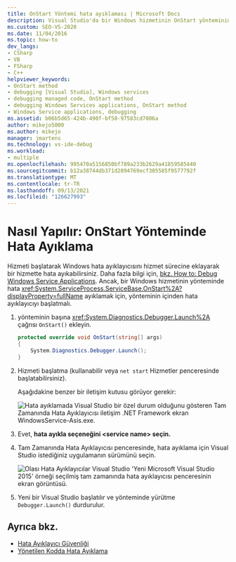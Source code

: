 ```yaml
---
title: OnStart Yöntemi hata ayıklaması | Microsoft Docs
description: Visual Studio'da bir Windows hizmetinin OnStart yönteminin hata ayıklamasını öğrenmek için yönteminin içinden hata ayıklayıcıyı başlatabilirsiniz.
ms.custom: SEO-VS-2020
ms.date: 11/04/2016
ms.topic: how-to
dev_langs:
- CSharp
- VB
- FSharp
- C++
helpviewer_keywords:
- OnStart method
- debugging [Visual Studio], Windows services
- debugging managed code, OnStart method
- debugging Windows Services applications, OnStart method
- Windows Service applications, debugging
ms.assetid: b06b5d65-424b-490f-bf58-97583cd7006a
author: mikejo5000
ms.author: mikejo
manager: jmartens
ms.technology: vs-ide-debug
ms.workload:
- multiple
ms.openlocfilehash: 995470a5156850bf789a233b2629a41859585440
ms.sourcegitcommit: b12a38744db371d2894769ecf305585f9577792f
ms.translationtype: MT
ms.contentlocale: tr-TR
ms.lasthandoff: 09/13/2021
ms.locfileid: "126627993"
---
```

# <a name="how-to-debug-the-onstart-method"></a>Nasıl Yapılır: OnStart Yönteminde Hata Ayıklama
Hizmeti başlatarak Windows hata ayıklayıcısını hizmet sürecine eklayarak bir hizmette hata ayıkabilirsiniz. Daha fazla bilgi için, [bkz. How to: Debug Windows Service Applications](/dotnet/framework/windows-services/how-to-debug-windows-service-applications). Ancak, bir Windows hizmetinin yönteminde hata <xref:System.ServiceProcess.ServiceBase.OnStart%2A?displayProperty=fullName> ayıklamak için, yönteminin içinden hata ayıklayıcıyı başlatmalı.

1. yönteminin başına <xref:System.Diagnostics.Debugger.Launch%2A> çağrısı `OnStart()` ekleyin.

    ```csharp
    protected override void OnStart(string[] args)
    {
        System.Diagnostics.Debugger.Launch();
    }
    ```

2. Hizmeti başlatma (kullanabilir veya `net start` Hizmetler penceresinde  başlatabilirsiniz).

    Aşağıdakine benzer bir iletişim kutusu görüyor gerekir:

    ![Hata ayıklamada Visual Studio bir özel durum olduğunu gösteren Tam Zamanında Hata Ayıklayıcısı iletişim .NET Framework ekran WindowsService-Asis.exe.](../debugger/media/onstartdebug.png)

3. Evet, **hata ayıkla seçeneğini \<service name> seçin.**

4. Tam Zamanında Hata Ayıklayıcısı penceresinde, hata ayıklama için Visual Studio istediğiniz uygulamanın sürümünü seçin.

    ![Olası Hata Ayıklayıcılar Visual Studio 'Yeni Microsoft Visual Studio 2015' örneği seçilmiş tam zamanında hata ayıklayıcısı penceresinin ekran görüntüsü.](../debugger/media/justintimedebugger.png)

5. Yeni bir Visual Studio başlatılır ve yönteminde yürütme `Debugger.Launch()` durdurulur.

## <a name="see-also"></a>Ayrıca bkz.
- [Hata Ayıklayıcı Güvenliği](../debugger/debugger-security.md)
- [Yönetilen Kodda Hata Ayıklama](../debugger/debugging-managed-code.md)
